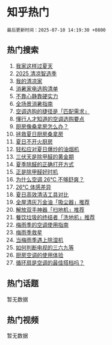 # 知乎热门

`最后更新时间：2025-07-10 14:19:30 +0800`

## 热门搜索

1. [我家这样过夏天](https://www.zhihu.com/search?q=%E6%88%91%E5%AE%B6%E8%BF%99%E6%A0%B7%E8%BF%87%E5%A4%8F%E5%A4%A9)
1. [2025 清凉智选季](https://www.zhihu.com/search?q=2025%20%E6%B8%85%E5%87%89%E6%99%BA%E9%80%89%E5%AD%A3)
1. [我的清凉家](https://www.zhihu.com/search?q=%E6%88%91%E7%9A%84%E6%B8%85%E5%87%89%E5%AE%B6)
1. [消暑家电选购清单](https://www.zhihu.com/search?q=%E6%B6%88%E6%9A%91%E5%AE%B6%E7%94%B5%E9%80%89%E8%B4%AD%E6%B8%85%E5%8D%95)
1. [不靠心静靠硬实力](https://www.zhihu.com/search?q=%E4%B8%8D%E9%9D%A0%E5%BF%83%E9%9D%99%E9%9D%A0%E7%A1%AC%E5%AE%9E%E5%8A%9B)
1. [全场景消暑指南](https://www.zhihu.com/search?q=%E5%85%A8%E5%9C%BA%E6%99%AF%E6%B6%88%E6%9A%91%E6%8C%87%E5%8D%97)
1. [空调选购的捷径是「匹配需求」](https://www.zhihu.com/search?q=%E7%A9%BA%E8%B0%83%E9%80%89%E8%B4%AD%E7%9A%84%E6%8D%B7%E5%BE%84%E6%98%AF%E3%80%8C%E5%8C%B9%E9%85%8D%E9%9C%80%E6%B1%82%E3%80%8D)
1. [懂行人才知道的空调选购要点](https://www.zhihu.com/search?q=%E6%87%82%E8%A1%8C%E4%BA%BA%E6%89%8D%E7%9F%A5%E9%81%93%E7%9A%84%E7%A9%BA%E8%B0%83%E9%80%89%E8%B4%AD%E8%A6%81%E7%82%B9)
1. [厨房像桑拿房怎么办？](https://www.zhihu.com/search?q=%E5%8E%A8%E6%88%BF%E5%83%8F%E6%A1%91%E6%8B%BF%E6%88%BF%E6%80%8E%E4%B9%88%E5%8A%9E%EF%BC%9F)
1. [拯救夏日厨房桑拿房](https://www.zhihu.com/search?q=%E6%8B%AF%E6%95%91%E5%A4%8F%E6%97%A5%E5%8E%A8%E6%88%BF%E6%A1%91%E6%8B%BF%E6%88%BF)
1. [夏日不开火厨房](https://www.zhihu.com/search?q=%E5%A4%8F%E6%97%A5%E4%B8%8D%E5%BC%80%E7%81%AB%E5%8E%A8%E6%88%BF)
1. [轻松应对夏日爆炒的油烟机](https://www.zhihu.com/search?q=%E8%BD%BB%E6%9D%BE%E5%BA%94%E5%AF%B9%E5%A4%8F%E6%97%A5%E7%88%86%E7%82%92%E7%9A%84%E6%B2%B9%E7%83%9F%E6%9C%BA)
1. [三伏天是除甲醛的黄金期](https://www.zhihu.com/search?q=%E4%B8%89%E4%BC%8F%E5%A4%A9%E6%98%AF%E9%99%A4%E7%94%B2%E9%86%9B%E7%9A%84%E9%BB%84%E9%87%91%E6%9C%9F)
1. [夏季除醛的正确打开方式](https://www.zhihu.com/search?q=%E5%A4%8F%E5%AD%A3%E9%99%A4%E9%86%9B%E7%9A%84%E6%AD%A3%E7%A1%AE%E6%89%93%E5%BC%80%E6%96%B9%E5%BC%8F)
1. [正是除甲醛好时机](https://www.zhihu.com/search?q=%E6%AD%A3%E6%98%AF%E9%99%A4%E7%94%B2%E9%86%9B%E5%A5%BD%E6%97%B6%E6%9C%BA)
1. [为什么空调 26℃ 不够舒爽？](https://www.zhihu.com/search?q=%E4%B8%BA%E4%BB%80%E4%B9%88%E7%A9%BA%E8%B0%83%2026%E2%84%83%20%E4%B8%8D%E5%A4%9F%E8%88%92%E7%88%BD%EF%BC%9F)
1. [26℃ 体感差异](https://www.zhihu.com/search?q=26%E2%84%83%20%E4%BD%93%E6%84%9F%E5%B7%AE%E5%BC%82)
1. [夏日高效清洁工具对比](https://www.zhihu.com/search?q=%E5%A4%8F%E6%97%A5%E9%AB%98%E6%95%88%E6%B8%85%E6%B4%81%E5%B7%A5%E5%85%B7%E5%AF%B9%E6%AF%94)
1. [全屋清灰万金油「吸尘器」推荐](https://www.zhihu.com/search?q=%E5%85%A8%E5%B1%8B%E6%B8%85%E7%81%B0%E4%B8%87%E9%87%91%E6%B2%B9%E3%80%8C%E5%90%B8%E5%B0%98%E5%99%A8%E3%80%8D%E6%8E%A8%E8%8D%90)
1. [解放双手神器「扫地机」推荐](https://www.zhihu.com/search?q=%E8%A7%A3%E6%94%BE%E5%8F%8C%E6%89%8B%E7%A5%9E%E5%99%A8%E3%80%8C%E6%89%AB%E5%9C%B0%E6%9C%BA%E3%80%8D%E6%8E%A8%E8%8D%90)
1. [餐饮垃圾的终结者「洗地机」推荐](https://www.zhihu.com/search?q=%E9%A4%90%E9%A5%AE%E5%9E%83%E5%9C%BE%E7%9A%84%E7%BB%88%E7%BB%93%E8%80%85%E3%80%8C%E6%B4%97%E5%9C%B0%E6%9C%BA%E3%80%8D%E6%8E%A8%E8%8D%90)
1. [梅雨季的空调使用指南](https://www.zhihu.com/search?q=%E6%A2%85%E9%9B%A8%E5%AD%A3%E7%9A%84%E7%A9%BA%E8%B0%83%E4%BD%BF%E7%94%A8%E6%8C%87%E5%8D%97)
1. [梅雨季救星](https://www.zhihu.com/search?q=%E6%A2%85%E9%9B%A8%E5%AD%A3%E6%95%91%E6%98%9F)
1. [当梅雨季遇上除湿机](https://www.zhihu.com/search?q=%E5%BD%93%E6%A2%85%E9%9B%A8%E5%AD%A3%E9%81%87%E4%B8%8A%E9%99%A4%E6%B9%BF%E6%9C%BA)
1. [如何判断电视的三六九等](https://www.zhihu.com/search?q=%E5%A6%82%E4%BD%95%E5%88%A4%E6%96%AD%E7%94%B5%E8%A7%86%E7%9A%84%E4%B8%89%E5%85%AD%E4%B9%9D%E7%AD%89)
1. [厨房空调的使用体验](https://www.zhihu.com/search?q=%E5%8E%A8%E6%88%BF%E7%A9%BA%E8%B0%83%E7%9A%84%E4%BD%BF%E7%94%A8%E4%BD%93%E9%AA%8C)
1. [循环扇是空调的最佳搭档吗？](https://www.zhihu.com/search?q=%E5%BE%AA%E7%8E%AF%E6%89%87%E6%98%AF%E7%A9%BA%E8%B0%83%E7%9A%84%E6%9C%80%E4%BD%B3%E6%90%AD%E6%A1%A3%E5%90%97%EF%BC%9F)

## 热门话题

暂无数据

## 热门视频

暂无数据
